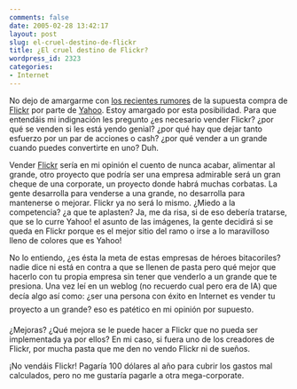 ```yaml
---
comments: false
date: 2005-02-28 13:42:17
layout: post
slug: el-cruel-destino-de-flickr
title: ¿El cruel destino de Flickr?
wordpress_id: 2323
categories:
- Internet
---
```


No dejo de amargarme con [los recientes rumores](http://www.furilo.com/archivos/la-respuesta-de-flickr-a-los-rumores/) de la supuesta compra de [Flickr](http://www.flickr.com) por parte de [Yahoo](http://www.yahoo.com). Estoy amargado por esta posibilidad. Para que entendáis mi indignación les pregunto ¿es necesario vender Flickr? ¿por qué se venden si les está yendo genial? ¿por qué hay que dejar tanto esfuerzo por un par de acciones o cash? ¿por qué vender a un grande cuando puedes convertirte en uno? Duh.





Vender [Flickr](http://www.flickr.com) sería en mi opinión el cuento de nunca acabar, alimentar al grande, otro proyecto que podría ser una empresa admirable será un gran cheque de una corporate, un proyecto donde habrá muchas corbatas. La gente desarrolla para venderse a una grande, no desarrolla para mantenerse o mejorar. Flickr ya no será lo mismo. ¿Miedo a la competencia? ¿a que te aplasten? Ja, me da risa, si de eso debería tratarse, que se lo curre Yahoo! el asunto de las imágenes, la gente decidirá si se queda en Flickr porque es el mejor sitio del ramo o irse a lo maravilloso lleno de colores que es Yahoo! 





No lo entiendo, ¿es ésta la meta de estas empresas de héroes bitacoriles? nadie dice ni está en contra a que se llenen de pasta pero qué mejor que hacerlo con tu propia empresa sin tener que venderlo a un grande que te presiona. Una vez leí en un weblog (no recuerdo cual pero era de IA) que decía algo así como: ¿ser una persona con éxito en Internet es vender tu proyecto a un grande? eso es patético en mi opinión por supuesto.





¿Mejoras? ¿Qué mejora se le puede hacer a Flickr que no pueda ser implementada ya por ellos? En mi caso, si fuera uno de los creadores de Flickr, por mucha pasta que me den no vendo Flickr ni de sueños.





¡No vendáis Flickr! Pagaría 100 dólares al año para cubrir los gastos mal calculados, pero no me gustaría pagarle a otra mega-corporate.




 
